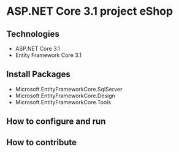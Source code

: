 # ASP.NET Core 3.1 project eShop
## Technologies
- ASP.NET Core 3.1
- Entity Framework Core 3.1
## Install Packages
- Microsoft.EntityFrameworkCore.SqlServer
- Microsoft.EntityFrameworkCore.Design
- Microsoft.EntityFrameworkCore.Tools
## How to configure and run
## How to contribute
